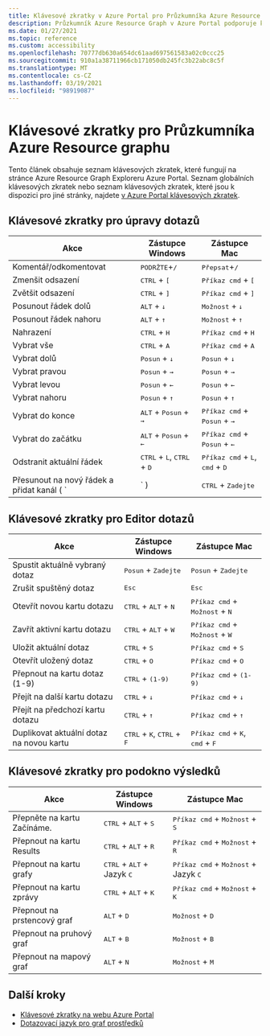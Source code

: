 ```yaml
---
title: Klávesové zkratky v Azure Portal pro Průzkumníka Azure Resource graphu
description: Průzkumník Azure Resource Graph v Azure Portal podporuje klávesové zkratky, které vám pomůžou s prováděním akcí a navigovat.
ms.date: 01/27/2021
ms.topic: reference
ms.custom: accessibility
ms.openlocfilehash: 70777db630a654dc61aad697561583a02c0ccc25
ms.sourcegitcommit: 910a1a38711966cb171050db245fc3b22abc8c5f
ms.translationtype: MT
ms.contentlocale: cs-CZ
ms.lasthandoff: 03/19/2021
ms.locfileid: "98919087"
---
```

# <a name="keyboard-shortcuts-for-azure-resource-graph-explorer"></a>Klávesové zkratky pro Průzkumníka Azure Resource graphu

Tento článek obsahuje seznam klávesových zkratek, které fungují na stránce Azure Resource Graph Exploreru Azure Portal. Seznam globálních klávesových zkratek nebo seznam klávesových zkratek, které jsou k dispozici pro jiné stránky, najdete [v Azure Portal klávesových zkratek](../../../azure-portal/azure-portal-keyboard-shortcuts.md).

## <a name="keyboard-shortcuts-for-editing-queries"></a>Klávesové zkratky pro úpravy dotazů

| Akce | Zástupce Windows | Zástupce Mac |
|---|---|---|
|Komentář/odkomentovat |<kbd>PODRŽTE</kbd>+<kbd>/</kbd> | <kbd>Přepsat</kbd>+<kbd>/</kbd> |
|Zmenšit odsazení |<kbd>CTRL</kbd> + <kbd>[</kbd> |<kbd>Příkaz cmd</kbd> + <kbd>[</kbd> |
|Zvětšit odsazení |<kbd>CTRL</kbd> + <kbd>]</kbd> |<kbd>Příkaz cmd</kbd> + <kbd>]</kbd> |
|Posunout řádek dolů |<kbd>ALT</kbd> + <kbd>↓</kbd> |<kbd>Možnost</kbd> + <kbd>↓</kbd> |
|Posunout řádek nahoru |<kbd>ALT</kbd> + <kbd>↑</kbd> |<kbd>Možnost</kbd> + <kbd>↑</kbd> |
|Nahrazení |<kbd>CTRL</kbd> + <kbd>H</kbd> |<kbd>Příkaz cmd</kbd> + <kbd>H</kbd> |
|Vybrat vše |<kbd>CTRL</kbd> + <kbd>A</kbd> |<kbd>Příkaz cmd</kbd> + <kbd>A</kbd> |
|Vybrat dolů |<kbd>Posun</kbd> + <kbd>↓</kbd> |<kbd>Posun</kbd> + <kbd>↓</kbd> |
|Vybrat pravou |<kbd>Posun</kbd> + <kbd>→</kbd> |<kbd>Posun</kbd> + <kbd>→</kbd> |
|Vybrat levou |<kbd>Posun</kbd> + <kbd>←</kbd> |<kbd>Posun</kbd> + <kbd>←</kbd> |
|Vybrat nahoru |<kbd>Posun</kbd> + <kbd>↑</kbd> |<kbd>Posun</kbd> + <kbd>↑</kbd> |
|Vybrat do konce |<kbd>ALT</kbd> + <kbd>Posun</kbd> + <kbd>→</kbd> |<kbd>Příkaz cmd</kbd> + <kbd>Posun</kbd> + <kbd>→</kbd> |
|Vybrat do začátku |<kbd>ALT</kbd> + <kbd>Posun</kbd> + <kbd>←</kbd> |<kbd>Příkaz cmd</kbd> + <kbd>Posun</kbd> + <kbd>←</kbd> |
|Odstranit aktuální řádek |<kbd>CTRL</kbd> + <kbd>L</kbd>, <kbd>CTRL</kbd> + <kbd>D</kbd>  |<kbd>Příkaz cmd</kbd> + <kbd>L</kbd>, <kbd>cmd</kbd> + <kbd>D</kbd> |
|Přesunout na nový řádek a přidat kanál ( `|` ) |<kbd>CTRL</kbd> + <kbd>Zadejte</kbd> |<kbd>Příkaz cmd</kbd> + <kbd>Zadejte</kbd> |

## <a name="keyboard-shortcuts-for-the-query-editor"></a>Klávesové zkratky pro Editor dotazů

| Akce | Zástupce Windows | Zástupce Mac |
|---|---|---|
|Spustit aktuálně vybraný dotaz |<kbd>Posun</kbd> + <kbd>Zadejte</kbd> | <kbd>Posun</kbd> + <kbd>Zadejte</kbd> |
|Zrušit spuštěný dotaz |<kbd>Esc</kbd> | <kbd>Esc</kbd> |
|Otevřít novou kartu dotazu |<kbd>CTRL</kbd> + <kbd>ALT</kbd> + <kbd>N</kbd> | <kbd>Příkaz cmd</kbd> + <kbd>Možnost</kbd> + <kbd>N</kbd> |
|Zavřít aktivní kartu dotazu |<kbd>CTRL</kbd> + <kbd>ALT</kbd> + <kbd>W</kbd> | <kbd>Příkaz cmd</kbd> + <kbd>Možnost</kbd> + <kbd>W</kbd> |
|Uložit aktuální dotaz |<kbd>CTRL</kbd> + <kbd>S</kbd> | <kbd>Příkaz cmd</kbd> + <kbd>S</kbd> |
|Otevřít uložený dotaz |<kbd>CTRL</kbd> + <kbd>O</kbd> | <kbd>Příkaz cmd</kbd> + <kbd>O</kbd> |
|Přepnout na kartu dotaz (1-9) |<kbd>CTRL</kbd> + <kbd>(1-9)</kbd> | <kbd>Příkaz cmd</kbd> + <kbd>(1-9)</kbd> |
|Přejít na další kartu dotazu |<kbd>CTRL</kbd> + <kbd>↓</kbd> | <kbd>Příkaz cmd</kbd> + <kbd>↓</kbd> |
|Přejít na předchozí kartu dotazu |<kbd>CTRL</kbd> + <kbd>↑</kbd> | <kbd>Příkaz cmd</kbd> + <kbd>↑</kbd> |
|Duplikovat aktuální dotaz na novou kartu |<kbd>CTRL</kbd> + <kbd>K</kbd>, <kbd>CTRL</kbd> + <kbd>F</kbd> | <kbd>Příkaz cmd</kbd> + <kbd>K</kbd>, <kbd>cmd</kbd> + <kbd>F</kbd> |

## <a name="keyboard-shortcuts-for-the-results-pane"></a>Klávesové zkratky pro podokno výsledků

| Akce | Zástupce Windows | Zástupce Mac |
|---|---|---|
|Přepněte na kartu Začínáme.  |<kbd>CTRL</kbd> + <kbd>ALT</kbd> + <kbd>S</kbd> | <kbd>Příkaz cmd</kbd> + <kbd>Možnost</kbd> + <kbd>S</kbd> |
|Přepnout na kartu Results  |<kbd>CTRL</kbd> + <kbd>ALT</kbd> + <kbd>R</kbd> | <kbd>Příkaz cmd</kbd> + <kbd>Možnost</kbd> + <kbd>R</kbd> |
|Přepnout na kartu grafy  |<kbd>CTRL</kbd> + <kbd>ALT</kbd> + Jazyk <kbd>C</kbd> | <kbd>Příkaz cmd</kbd> + <kbd>Možnost</kbd> + Jazyk <kbd>C</kbd> |
|Přepnout na kartu zprávy  |<kbd>CTRL</kbd> + <kbd>ALT</kbd> + <kbd>K</kbd> | <kbd>Příkaz cmd</kbd> + <kbd>Možnost</kbd> + <kbd>K</kbd> |
|Přepnout na prstencový graf  |<kbd>ALT</kbd> + <kbd>D</kbd> | <kbd>Možnost</kbd> + <kbd>D</kbd> |
|Přepnout na pruhový graf  |<kbd>ALT</kbd> + <kbd>B</kbd> | <kbd>Možnost</kbd> + <kbd>B</kbd> |
|Přepnout na mapový graf  |<kbd>ALT</kbd> + <kbd>N</kbd> | <kbd>Možnost</kbd> + <kbd>M</kbd> |

## <a name="next-steps"></a>Další kroky

- [Klávesové zkratky na webu Azure Portal](../../../azure-portal/azure-portal-keyboard-shortcuts.md)
- [Dotazovací jazyk pro graf prostředků](../concepts/query-language.md)
